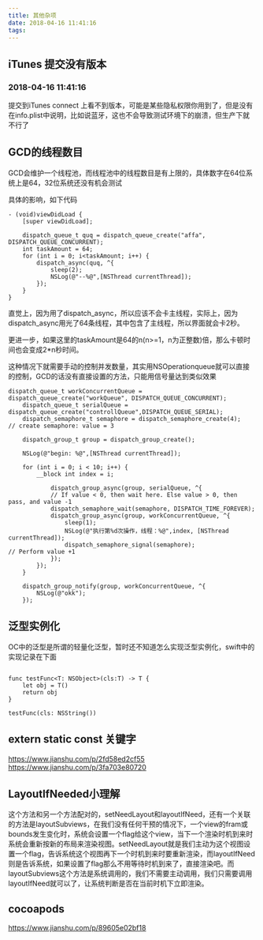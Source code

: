 ```yaml
---
title: 其他杂项
date: 2018-04-16 11:41:16
tags:
---
```


## iTunes 提交没有版本
### 2018-04-16 11:41:16

提交到iTunes connect 上看不到版本，可能是某些隐私权限你用到了，但是没有在info.plist中说明，比如说蓝牙，这也不会导致测试环境下的崩溃，但生产下就不行了


## GCD的线程数目

GCD会维护一个线程池，而线程池中的线程数目是有上限的，具体数字在64位系统上是64，32位系统还没有机会测试

具体的影响，如下代码

```
- (void)viewDidLoad {
    [super viewDidLoad];
    
    dispatch_queue_t quq = dispatch_queue_create("affa", DISPATCH_QUEUE_CONCURRENT);
    int taskAmount = 64;
    for (int i = 0; i<taskAmount; i++) {
        dispatch_async(quq, ^{
            sleep(2);
            NSLog(@"--%@",[NSThread currentThread]);
        });
    }
}
```

直觉上，因为用了dispatch_async，所以应该不会卡主线程，实际上，因为dispatch_async用光了64条线程，其中包含了主线程，所以界面就会卡2秒。

更进一步，如果这里的taskAmount是64的n(n>=1，n为正整数)倍，那么卡顿时间也会变成2*n秒时间。

这种情况下就需要手动的控制并发数量，其实用NSOperationqueue就可以直接的控制，GCD的话没有直接设置的方法，只能用信号量达到类似效果

```
dispatch_queue_t workConcurrentQueue = dispatch_queue_create("workQueue", DISPATCH_QUEUE_CONCURRENT);
    dispatch_queue_t serialQueue = dispatch_queue_create("controllQueue",DISPATCH_QUEUE_SERIAL);
    dispatch_semaphore_t semaphore = dispatch_semaphore_create(4);    // create semaphore: value = 3

    dispatch_group_t group = dispatch_group_create();
    
    NSLog(@"begin: %@",[NSThread currentThread]);
    
    for (int i = 0; i < 10; i++) {
        __block int index = i;
        
			dispatch_group_async(group, serialQueue, ^{
            // If value < 0, then wait here. Else value > 0, then pass, and value -1
            dispatch_semaphore_wait(semaphore, DISPATCH_TIME_FOREVER);
            dispatch_group_async(group, workConcurrentQueue, ^{
                sleep(1);
                NSLog(@"执行第%d次操作，线程：%@",index, [NSThread currentThread]);
                dispatch_semaphore_signal(semaphore);                // Perform value +1
            });
        });
    }
    
    dispatch_group_notify(group, workConcurrentQueue, ^{
        NSLog(@"okk");
    });
```



## 泛型实例化
OC中的泛型是所谓的轻量化泛型，暂时还不知道怎么实现泛型实例化，swift中的实现记录在下面
```

func testFunc<T: NSObject>(cls:T) -> T {
    let obj = T()
    return obj
}

testFunc(cls: NSString())

```


## extern static const 关键字
https://www.jianshu.com/p/2fd58ed2cf55
https://www.jianshu.com/p/3fa703e80720

## LayoutIfNeeded小理解

这个方法和另一个方法配对的，setNeedLayout和layoutIfNeed，还有一个关联的方法是layoutSubviews，在我们没有任何干预的情况下，一个view的fram或bounds发生变化时，系统会设置一个flag给这个view，当下一个渲染时机到来时系统会重新按新的布局来渲染视图。setNeedLayout就是我们主动为这个视图设置一个flag，告诉系统这个视图再下一个时机到来时要重新渲染，而layoutIfNeed则是告诉系统，如果设置了flag那么不用等待时机到来了，直接渲染吧。而layoutSubviews这个方法是系统调用的，我们不需要主动调用，我们只需要调用layoutIfNeed就可以了，让系统判断是否在当前时机下立即渲染。

## cocoapods
https://www.jianshu.com/p/89605e02bf18
